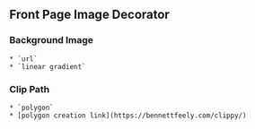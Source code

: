 ## Front Page Image Decorator

### Background Image
	* `url`
	* `linear gradient`
	
### Clip Path
	* `polygon`
	* [polygon creation link](https://bennettfeely.com/clippy/)
